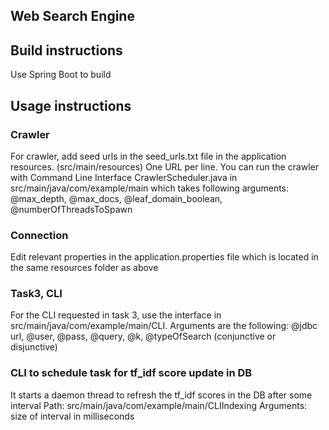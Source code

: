 ## Web Search Engine

## Build instructions

Use Spring Boot to build

## Usage instructions
### Crawler 
For crawler, add seed urls in the seed_urls.txt file in the application resources. (src/main/resources)
One URL per line.
You can run the crawler with Command Line Interface CrawlerScheduler.java in src/main/java/com/example/main which takes following arguments:
@max_depth, @max_docs, @leaf_domain_boolean, @numberOfThreadsToSpawn

### Connection
Edit relevant properties in the application.properties file which is located in the same resources folder as above 

### Task3, CLI
For the CLI requested in task 3, use the interface in src/main/java/com/example/main/CLI. 
Arguments are the following:
@jdbc url, @user, @pass, @query, @k, @typeOfSearch (conjunctive or disjunctive)

### CLI to schedule task for tf_idf score update in DB
It starts a daemon thread to refresh the tf_idf scores in the DB after some interval
Path: src/main/java/com/example/main/CLIIndexing
Arguments:
size of interval in milliseconds



